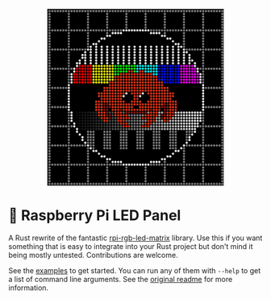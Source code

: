 <p align="center">
    <img src="assets/logo.png" width="350">
</p>

# 🦀 Raspberry Pi LED Panel

A Rust rewrite of the fantastic [rpi-rgb-led-matrix](https://github.com/hzeller/rpi-rgb-led-matrix) library. Use this if you want something that is easy to integrate into your Rust project but don't mind it being mostly untested. Contributions are welcome.

See the [examples](examples) to get started. You can run any of them with `--help` to get a list of command line arguments. See the [original readme](https://github.com/hzeller/rpi-rgb-led-matrix) for more information.

